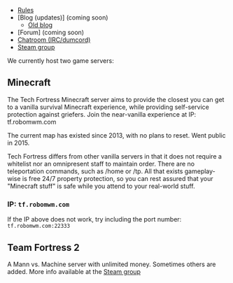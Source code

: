 - [Rules](rules)
- [Blog (updates)] (coming soon)
    - [Old blog](https://thetechfortress.blogspot.com)
- [Forum] (coming soon)
- [Chatroom (IRC/dumcord)](chat)
- [Steam group](https://steamcommunity.com/groups/TechFortress)

We currently host two game servers:

## Minecraft

The Tech Fortress Minecraft server aims to provide the closest you can get to a vanilla survival Minecraft experience, while providing self-service protection against griefers. Join the near-vanilla experience at IP: tf.robomwm.com

The current map has existed since 2013, with no plans to reset. Went public in 2015.

Tech Fortress differs from other vanilla servers in that it does not require a whitelist nor an omnipresent staff to maintain order. There are no teleportation commands, such as /home or /tp. All that exists gameplay-wise is free 24/7 property protection, so you can rest assured that your "Minecraft stuff" is safe while you attend to your real-world stuff.

### IP: `tf.robomwm.com`

If the IP above does not work, try including the port number: `tf.robomwm.com:22333`

## Team Fortress 2

A Mann vs. Machine server with unlimited money. Sometimes others are added. More info available at the [Steam group](https://steamcommunity.com/groups/TechFortress)
